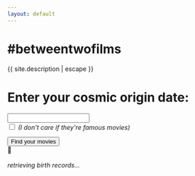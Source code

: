 ```yaml
---
layout: default
---
```


<h1>#betweentwofilms</h1>
<p>{{ site.description | escape }}</p>
<form class="form text-center" id="movie-form" name="movie-form">
	<h1 class="h3 mb-3 font-weight-normal">Enter your cosmic origin date:</h1>
	<div class="row">
	<div class="col-md-12 mb-4">
    	<div class="form-group">
            <div class='input-group date' id='datetimepicker'>
                <input id="birthday" type='text' class="form-control" name="birthday" required="required" />
                <span class="input-group-addon">
                    <span class="glyphicon glyphicon-calendar"></span>
                </span>
            </div>
        </div>
	</div>
    </div>
    <div class="row">
    	<div class="custom-control custom-checkbox">
    		<input type="checkbox" class="custom-control-input" id="notfamous">
    		<label class="custom-control-label" for="notfamous"><em style="font-weight: normal"> (I don't care if they're famous movies)</em></label>
    	</div>
    </div>
    <div class="row mb-3">
		<div class="col-md-12">
    	<button class="btn btn-lg btn-primary btn-block" style="margin-top:1em" type="submit">Find your movies</button>
		</div>
    </div>
    <div class="loading-wrapper hidden row">
        <div class="loading col-md-6 col-md-offset-3">🎥</div>
        <div class="col-md-6 col-md-offset-3">
            <br> <em>retrieving birth records...</em>
        </div>
    </div>
    <div class="fighter"></div>

</form>
